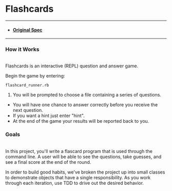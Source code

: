 # Flashcards

***

* #### [Original Spec](https://github.com/turingschool/curriculum/blob/master/source/projects/flashcards.markdown)

***

### How it Works

<br>
Flashcards is an interactive (REPL) question and answer game.
<br>

Begin the game by entering:

```
flashcard_runner.rb

```

1. You will be prompted to choose a file containing a series of questions.
* You will have one chance to answer correctly before you receive the next question.
* If you want a hint just enter "hint".
* At the end of the game your results will be reported back to you.

### Goals
<br>
In this project, you'll write a flascard program that is used through the command line. A user will be able to see the questions, take guesses, and see a final score at the end of the round.

In order to build good habits, we've broken the project up into small classes to demonstrate objects that have a single responsibility. As you work through each iteration, use TDD to drive out the desired behavior.
